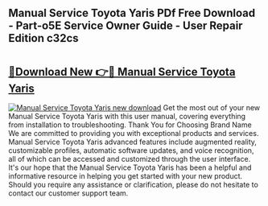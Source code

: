 ## Manual Service Toyota Yaris PDf Free Download - Part-o5E Service Owner Guide - User Repair Edition c32cs

# <h2><a href="http://bc55927.oget.top/?id=Manual+Service+Toyota+Yaris">🔗Download New 👉🔴 Manual Service Toyota Yaris</a></h2>

[![Manual Service Toyota Yaris new download](https://i.imgur.com/5g1atiW.png)](http://bc55927.oget.top/?id=Manual+Service+Toyota+Yaris)
Get the most out of your new Manual Service Toyota Yaris with this user manual, covering everything from installation to troubleshooting. Thank You for Choosing Brand Name We are committed to providing you with exceptional products and services. Manual Service Toyota Yaris advanced features include augmented reality, customizable profiles, automatic software updates, and voice recognition, all of which can be accessed and customized through the user interface. It's our hope that the Manual Service Toyota Yaris has been a helpful and informative resource in helping you get started with your new product. Should you require any assistance or clarification, please do not hesitate to contact our customer support team.
